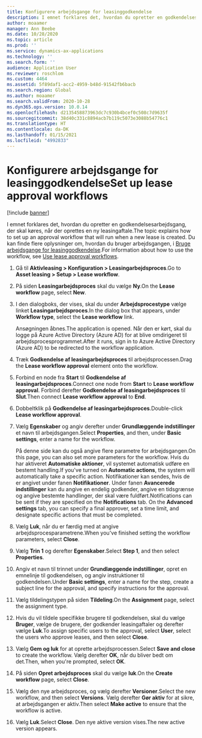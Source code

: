 ```yaml
---
title: Konfigurere arbejdsgange for leasinggodkendelse
description: I emnet forklares det, hvordan du opretter en godkendelsesarbejdsgang, der skal køres, når der oprettes en ny leasingaftale.
author: moaamer
manager: Ann Beebe
ms.date: 10/28/2020
ms.topic: article
ms.prod: ''
ms.service: dynamics-ax-applications
ms.technology: ''
ms.search.form: ''
audience: Application User
ms.reviewer: roschlom
ms.custom: 4464
ms.assetid: 5f89daf1-acc2-4959-b48d-91542fb6bacb
ms.search.region: Global
ms.author: moaamer
ms.search.validFrom: 2020-10-28
ms.dyn365.ops.version: 10.0.14
ms.openlocfilehash: d2135458873963dc7c930b4bcef0c508c7d9635f
ms.sourcegitcommit: 38d40c331c8894acb7b119c5073e3088b54776c1
ms.translationtype: HT
ms.contentlocale: da-DK
ms.lasthandoff: 01/15/2021
ms.locfileid: "4992833"
---
```

# <a name="set-up-lease-approval-workflows"></a><span data-ttu-id="ef57b-103">Konfigurere arbejdsgange for leasinggodkendelse</span><span class="sxs-lookup"><span data-stu-id="ef57b-103">Set up lease approval workflows</span></span>

[!include [banner](../includes/banner.md)]

<span data-ttu-id="ef57b-104">I emnet forklares det, hvordan du opretter en godkendelsesarbejdsgang, der skal køres, når der oprettes en ny leasingaftale.</span><span class="sxs-lookup"><span data-stu-id="ef57b-104">The topic explains how to set up an approval workflow that will run when a new lease is created.</span></span> <span data-ttu-id="ef57b-105">Du kan finde flere oplysninger om, hvordan du bruger arbejdsgangen, i [Bruge arbejdsgange for leasinggodkendelse](use-create-lease-wrkflw.md).</span><span class="sxs-lookup"><span data-stu-id="ef57b-105">For information about how to use the workflow, see [Use lease approval workflows](use-create-lease-wrkflw.md).</span></span> 

1. <span data-ttu-id="ef57b-106">Gå til **Aktivleasing \> Konfiguration \> Leasingarbejdsproces**.</span><span class="sxs-lookup"><span data-stu-id="ef57b-106">Go to **Asset leasing \> Setup \> Lease workflow**.</span></span>
2. <span data-ttu-id="ef57b-107">På siden **Leasingarbejdsproces** skal du vælge **Ny**.</span><span class="sxs-lookup"><span data-stu-id="ef57b-107">On the **Lease workflow** page, select **New**.</span></span>
3. <span data-ttu-id="ef57b-108">I den dialogboks, der vises, skal du under **Arbejdsprocestype** vælge linket **Leasingarbejdsproces**.</span><span class="sxs-lookup"><span data-stu-id="ef57b-108">In the dialog box that appears, under **Workflow type**, select the **Lease workflow** link.</span></span>

    <span data-ttu-id="ef57b-109">Ansøgningen åbnes.</span><span class="sxs-lookup"><span data-stu-id="ef57b-109">The application is opened.</span></span> <span data-ttu-id="ef57b-110">Når den er kørt, skal du logge på Azure Active Directory (Azure AD) for at blive omdirigeret til arbejdsprocesprogrammet.</span><span class="sxs-lookup"><span data-stu-id="ef57b-110">After it runs, sign in to Azure Active Directory (Azure AD) to be redirected to the workflow application.</span></span>

4. <span data-ttu-id="ef57b-111">Træk **Godkendelse af leasingarbejdsproces** til arbejdsprocessen.</span><span class="sxs-lookup"><span data-stu-id="ef57b-111">Drag the **Lease workflow approval** element onto the workflow.</span></span>
5. <span data-ttu-id="ef57b-112">Forbind en node fra **Start** til **Godkendelse af leasingarbejdsproces**.</span><span class="sxs-lookup"><span data-stu-id="ef57b-112">Connect one node from **Start** to **Lease workflow approval**.</span></span> <span data-ttu-id="ef57b-113">Forbind derefter **Godkendelse af leasingarbejdsproces** til **Slut**.</span><span class="sxs-lookup"><span data-stu-id="ef57b-113">Then connect **Lease workflow approval** to **End**.</span></span>
6. <span data-ttu-id="ef57b-114">Dobbeltklik på **Godkendelse af leasingarbejdsproces**.</span><span class="sxs-lookup"><span data-stu-id="ef57b-114">Double-click **Lease workflow approval**.</span></span>
7. <span data-ttu-id="ef57b-115">Vælg **Egenskaber** og angiv derefter under **Grundlæggende indstillinger** et navn til arbejdsgangen.</span><span class="sxs-lookup"><span data-stu-id="ef57b-115">Select **Properties**, and then, under **Basic settings**, enter a name for the workflow.</span></span>

    <span data-ttu-id="ef57b-116">På denne side kan du også angive flere parametre for arbejdsgangen.</span><span class="sxs-lookup"><span data-stu-id="ef57b-116">On this page, you can also set more parameters for the workflow.</span></span> <span data-ttu-id="ef57b-117">Hvis du har aktiveret **Automatiske aktioner**, vil systemet automatisk udføre en bestemt handling.</span><span class="sxs-lookup"><span data-stu-id="ef57b-117">If you've turned on **Automatic actions**, the system will automatically take a specific action.</span></span> <span data-ttu-id="ef57b-118">Notifikationer kan sendes, hvis de er angivet under fanen **Notifikationer**. Under fanen **Avancerede indstillinger** kan du angive en endelig godkender, angive en tidsgrænse og angive bestemte handlinger, der skal være fuldført.</span><span class="sxs-lookup"><span data-stu-id="ef57b-118">Notifications can be sent if they are specified on the **Notifications** tab. On the **Advanced settings** tab, you can specify a final approver, set a time limit, and designate specific actions that must be completed.</span></span>

8. <span data-ttu-id="ef57b-119">Vælg **Luk**, når du er færdig med at angive arbejdsprocesparametrene.</span><span class="sxs-lookup"><span data-stu-id="ef57b-119">When you've finished setting the workflow parameters, select **Close**.</span></span>
9. <span data-ttu-id="ef57b-120">Vælg **Trin 1** og derefter **Egenskaber**.</span><span class="sxs-lookup"><span data-stu-id="ef57b-120">Select **Step 1**, and then select **Properties**.</span></span>
10. <span data-ttu-id="ef57b-121">Angiv et navn til trinnet under **Grundlæggende indstillinger**, opret en emnelinje til godkendelsen, og angiv instruktioner til godkendelsen.</span><span class="sxs-lookup"><span data-stu-id="ef57b-121">Under **Basic settings**, enter a name for the step, create a subject line for the approval, and specify instructions for the approval.</span></span>
11. <span data-ttu-id="ef57b-122">Vælg tildelingstypen på siden **Tildeling**.</span><span class="sxs-lookup"><span data-stu-id="ef57b-122">On the **Assignment** page, select the assignment type.</span></span>
12. <span data-ttu-id="ef57b-123">Hvis du vil tildele specifikke brugere til godkendelsen, skal du vælge **Bruger**, vælge de brugere, der godkender leasingaftaler og derefter vælge **Luk**.</span><span class="sxs-lookup"><span data-stu-id="ef57b-123">To assign specific users to the approval, select **User**, select the users who approve leases, and then select **Close**.</span></span>
13. <span data-ttu-id="ef57b-124">Vælg **Gem og luk** for at oprette arbejdsprocessen.</span><span class="sxs-lookup"><span data-stu-id="ef57b-124">Select **Save and close** to create the workflow.</span></span> <span data-ttu-id="ef57b-125">Vælg derefter **OK**, når du bliver bedt om det.</span><span class="sxs-lookup"><span data-stu-id="ef57b-125">Then, when you're prompted, select **OK**.</span></span>
14. <span data-ttu-id="ef57b-126">På siden **Opret arbejdsproces** skal du vælge **luk**.</span><span class="sxs-lookup"><span data-stu-id="ef57b-126">On the **Create workflow** page, select **Close**.</span></span>
14. <span data-ttu-id="ef57b-127">Vælg den nye arbejdsproces, og vælg derefter **Versioner**.</span><span class="sxs-lookup"><span data-stu-id="ef57b-127">Select the new workflow, and then select **Versions**.</span></span> <span data-ttu-id="ef57b-128">Vælg derefter **Gør aktiv** for at sikre, at arbejdsgangen er aktiv.</span><span class="sxs-lookup"><span data-stu-id="ef57b-128">Then select **Make active** to ensure that the workflow is active.</span></span>
15. <span data-ttu-id="ef57b-129">Vælg **Luk**.</span><span class="sxs-lookup"><span data-stu-id="ef57b-129">Select **Close**.</span></span> <span data-ttu-id="ef57b-130">Den nye aktive version vises.</span><span class="sxs-lookup"><span data-stu-id="ef57b-130">The new active version appears.</span></span>
